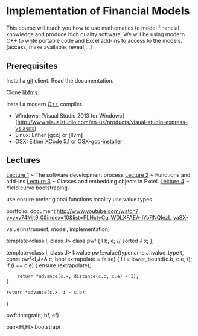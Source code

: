 # Implementation of Financial Models

This course will teach you how to use mathematics to model financial
knowledge and produce high quality software. We will be using modern
C++ to write portable code and Excel add-ins to access to the models.
[access, make available, reveal,...]

## Prerequisites
Install a [git](http://git-scm.com/) client. Read the documentation.

Clone [libfms](http://libfms.codeplex.com).

Install a modern [C++](http://www.isocpp.org/) compiler.

- Windows: [Visual Studio 2013 for Windows]
(http://www.visualstudio.com/en-us/products/visual-studio-express-vs.aspx)
- Linux: Either [gcc] or [llvm]
- OSX: Either [XCode 5.1](https://developer.apple.com/downloads/) or
[OSX-gcc-installer](https://github.com/kennethreitz/osx-gcc-installer)

## Lectures

[Lecture 1](lecture1.html)
  ~ The software development process
[Lecture 2](lecture2.html)
  ~ Functions and add-ins
[Lecture 3](lecture3.html)
  ~ Classes and embedding objects in Excel.
[Lecture 4](lecture4.html)
  ~ Yield curve bootstraping.

use ensure
prefer global functions
locality
use value types

portfolio: document
http://www.youtube.com/watch?v=vxv74Mjt9_0&index=10&list=PLHxtyCq_WDLXFAEA-lYoRNQIezL_vaSX-

value(instrument, model, implementation)

template<class I, class J>
class pwf {
	I b, e; // sorted
	J x;
};

template<class I, class J>
I::value pwf::value(typename J::value_type t, const pwf<I,J>& c,
	bool extrapolate = false)
{
	I i = lower_bound(c.b, c.e, t);
	if (i == c.e) {
		ensure (extrapolate);

		return *advance(c.x, distance(c.b, c.e) - 1);
	}

	return *advance(c.x, i - c.b);
}

pwf::integral(t, bf, ef)

pair<FI,FI> bootstrap(

